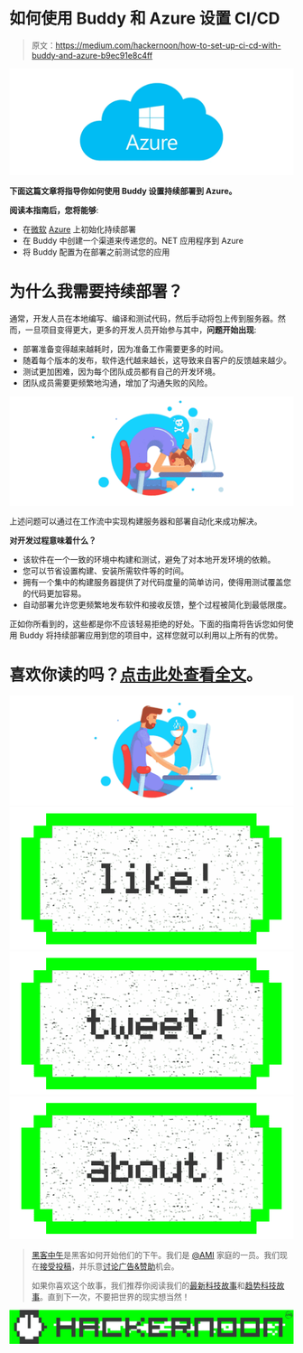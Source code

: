 # 如何使用 Buddy 和 Azure 设置 CI/CD

> 原文：<https://medium.com/hackernoon/how-to-set-up-ci-cd-with-buddy-and-azure-b9ec91e8c4ff>

![](img/5a75b3755f72606f6dae601b974913e4.png)

**下面这篇文章将指导你如何使用 Buddy 设置持续部署到 Azure。**

**阅读本指南后，您将能够**:

*   在[微软](https://hackernoon.com/tagged/microsoft) [Azure](https://hackernoon.com/tagged/azure) 上初始化持续部署
*   在 Buddy 中创建一个渠道来传递您的。NET 应用程序到 Azure
*   将 Buddy 配置为在部署之前测试您的应用

# 为什么我需要持续部署？

通常，开发人员在本地编写、编译和测试代码，然后手动将包上传到服务器。然而，一旦项目变得更大，更多的开发人员开始参与其中，**问题开始出现**:

*   部署准备变得越来越耗时，因为准备工作需要更多的时间。
*   随着每个版本的发布，软件迭代越来越长，这导致来自客户的反馈越来越少。
*   测试更加困难，因为每个团队成员都有自己的开发环境。
*   团队成员需要更频繁地沟通，增加了沟通失败的风险。

![](img/3b7baab5301ac1b8212514f4e75cb635.png)

上述问题可以通过在工作流中实现构建服务器和部署自动化来成功解决。

**对开发过程意味着什么？**

*   该软件在一个一致的环境中构建和测试，避免了对本地开发环境的依赖。
*   您可以节省设置构建、安装所需软件等的时间。
*   拥有一个集中的构建服务器提供了对代码度量的简单访问，使得用测试覆盖您的代码更加容易。
*   自动部署允许您更频繁地发布软件和接收反馈，整个过程被简化到最低限度。

正如你所看到的，这些都是你不应该轻易拒绝的好处。下面的指南将告诉您如何使用 Buddy 将持续部署应用到您的项目中，这样您就可以利用以上所有的优势。

# 喜欢你读的吗？[点击此处查看全文](https://buddy.works/guides/how-deploy-to-azure?utm_source=medium&utm_medium=post&utm_campaign=how-to-set-up-ci-cd-with-buddy-and-azure&utm_content=link)。

![](img/237fecb458d889482966108f09dae68f.png)[![](img/50ef4044ecd4e250b5d50f368b775d38.png)](http://bit.ly/HackernoonFB)[![](img/979d9a46439d5aebbdcdca574e21dc81.png)](https://goo.gl/k7XYbx)[![](img/2930ba6bd2c12218fdbbf7e02c8746ff.png)](https://goo.gl/4ofytp)

> [黑客中午](http://bit.ly/Hackernoon)是黑客如何开始他们的下午。我们是 [@AMI](http://bit.ly/atAMIatAMI) 家庭的一员。我们现在[接受投稿](http://bit.ly/hackernoonsubmission)，并乐意[讨论广告&赞助](mailto:partners@amipublications.com)机会。
> 
> 如果你喜欢这个故事，我们推荐你阅读我们的[最新科技故事](http://bit.ly/hackernoonlatestt)和[趋势科技故事](https://hackernoon.com/trending)。直到下一次，不要把世界的现实想当然！

![](img/be0ca55ba73a573dce11effb2ee80d56.png)